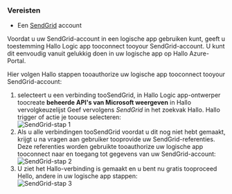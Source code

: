 ### <a name="prerequisites"></a>Vereisten
* Een [SendGrid](https://www.SendGrid.com/) account 

Voordat u uw SendGrid-account in een logische app gebruiken kunt, geeft u toestemming Hallo Logic app tooconnect tooyour SendGrid-account. U kunt dit eenvoudig vanuit gelukkig doen in uw logische app op Hallo Azure-Portal. 

Hier volgen Hallo stappen tooauthorize uw logische app tooconnect tooyour SendGrid-account:

1. selecteert u een verbinding tooSendGrid, in Hallo Logic app-ontwerper toocreate **beheerde API's van Microsoft weergeven** in Hallo vervolgkeuzelijst Geef vervolgens *SendGrid* in het zoekvak Hallo. Hallo trigger of actie je toouse selecteren:  
   ![SendGrid-stap 1](./media/connectors-create-api-sendgrid/sendgrid-1.png)
2. Als u alle verbindingen tooSendGrid voordat u dit nog niet hebt gemaakt, krijgt u na vragen aan gebruiker tooprovide uw SendGrid-referenties. Deze referenties worden gebruikte tooauthorize uw logische app tooconnect naar en toegang tot gegevens van uw SendGrid-account:  
   ![SendGrid-stap 2](./media/connectors-create-api-sendgrid/sendgrid-2.png)
3. U ziet het Hallo-verbinding is gemaakt en u bent nu gratis tooproceed Hello, andere in uw logische app stappen:  
   ![SendGrid-stap 3](./media/connectors-create-api-sendgrid/sendgrid-3.png)   

